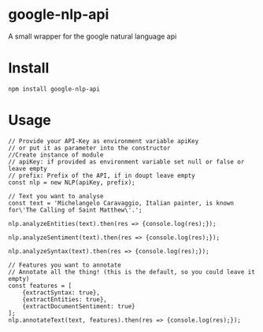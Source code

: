 # google-nlp-api
A small wrapper for the google natural language api

# Install
`npm install google-nlp-api`

# Usage

    // Provide your API-Key as environment variable apiKey
    // or put it as parameter into the constructor
    //Create instance of module
    // apiKey: if provided as environment variable set null or false or leave empty
    // prefix: Prefix of the API, if in doupt leave empty
    const nlp = new NLP(apiKey, prefix);

    // Text you want to analyse
    const text = 'Michelangelo Caravaggio, Italian painter, is known for\'The Calling of Saint Matthew\'.';

    nlp.analyzeEntities(text).then(res => {console.log(res);});

    nlp.analyzeSentiment(text).then(res => {console.log(res);});

    nlp.analyzeSyntax(text).then(res => {console.log(res);});

    // Features you want to annotate
    // Annotate all the thing! (this is the default, so you could leave it empty)
    const features = [
        {extractSyntax: true},
        {extractEntities: true},
        {extractDocumentSentiment: true}
    ];
    nlp.annotateText(text, features).then(res => {console.log(res);});
